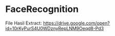 # FaceRecognition

File Hasil Extract: https://drive.google.com/open?id=10rKyPurS4U0WDznyRepLNM9Oeqd8-Pd3
